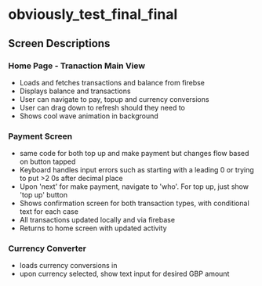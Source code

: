# obviously_test_final_final

## Screen Descriptions

### Home Page - Tranaction Main View
- Loads and fetches transactions and balance from firebse
- Displays balance and transactions
- User can navigate to pay, topup and currency conversions
- User can drag down to refresh should they need to
- Shows cool wave animation in background

### Payment Screen 
- same code for both top up and make payment but changes flow based on button tapped
- Keyboard handles input errors such as starting with a leading 0 or trying to put >2 0s after decimal place
- Upon 'next' for make payment, navigate to 'who'. For top up, just show 'top up' button
- Shows confirmation screen for both transaction types, with conditional text for each case
- All transactions updated locally and via firebase
- Returns to home screen with updated activity

### Currency Converter 
- loads currency conversions in
- upon currency selected, show text input for desired GBP amount 
